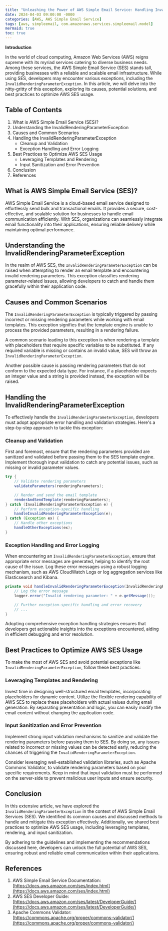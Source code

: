 ```yaml
---
title: "Unleashing the Power of AWS Simple Email Service: Handling Invalid Rendering Parameter Exception"
date: 2024-04-03 09:00:00 -0000
categories: [AWS, AWS Simple Email Service]
tags: [aws, simpleemail, com.amazonaws.services.simpleemail.model]
mermaid: true
toc: true
---
```



**Introduction**

In the world of cloud computing, Amazon Web Services (AWS) reigns supreme with its myriad services catering to diverse business needs. Among these services, the AWS Simple Email Service (SES) stands tall, providing businesses with a reliable and scalable email infrastructure. While using SES, developers may encounter various exceptions, including the `InvalidRenderingParameterException`. In this article, we will delve into the nitty-gritty of this exception, exploring its causes, potential solutions, and best practices to optimize AWS SES usage.

## Table of Contents

1. What is AWS Simple Email Service (SES)?
2. Understanding the InvalidRenderingParameterException
3. Causes and Common Scenarios
4. Handling the InvalidRenderingParameterException
   - Cleanup and Validation
   - Exception Handling and Error Logging
5. Best Practices to Optimize AWS SES Usage
   - Leveraging Templates and Rendering
   - Input Sanitization and Error Prevention
6. Conclusion
7. References

## What is AWS Simple Email Service (SES)?

AWS Simple Email Service is a cloud-based email service designed to effortlessly send bulk and transactional emails. It provides a secure, cost-effective, and scalable solution for businesses to handle email communication efficiently. With SES, organizations can seamlessly integrate email functionality into their applications, ensuring reliable delivery while maintaining optimal performance.

## Understanding the InvalidRenderingParameterException

In the realm of AWS SES, the `InvalidRenderingParameterException` can be raised when attempting to render an email template and encountering invalid rendering parameters. This exception classifies rendering parameter-related issues, allowing developers to catch and handle them gracefully within their application code.

## Causes and Common Scenarios

The `InvalidRenderingParameterException` is typically triggered by passing incorrect or missing rendering parameters while working with email templates. This exception signifies that the template engine is unable to process the provided parameters, resulting in a rendering failure.

A common scenario leading to this exception is when rendering a template with placeholders that require specific variables to be substituted. If any required variable is missing or contains an invalid value, SES will throw an `InvalidRenderingParameterException`.

Another possible cause is passing rendering parameters that do not conform to the expected data type. For instance, if a placeholder expects an integer value and a string is provided instead, the exception will be raised.

## Handling the InvalidRenderingParameterException

To effectively handle the `InvalidRenderingParameterException`, developers must adopt appropriate error handling and validation strategies. Here's a step-by-step approach to tackle this exception:

### Cleanup and Validation

First and foremost, ensure that the rendering parameters provided are sanitized and validated before passing them to the SES template engine. Implement thorough input validation to catch any potential issues, such as missing or invalid parameter values.

```java
try {
    // Validate rendering parameters
    validateParameters(renderingParameters);

    // Render and send the email template
    renderAndSendTemplate(renderingParameters);
} catch (InvalidRenderingParameterException e) {
    // Perform exception-specific handling
    handleInvalidRenderingParameterException(e);   
} catch (Exception ex) {
    // Handle other exceptions
    handleOtherExceptions(ex);
}
```

### Exception Handling and Error Logging

When encountering an `InvalidRenderingParameterException`, ensure that appropriate error messages are generated, helping to identify the root cause of the issue. Log these error messages using a robust logging mechanism, such as AWS CloudWatch Logs or log aggregation services like Elasticsearch and Kibana.

```java
private void handleInvalidRenderingParameterException(InvalidRenderingParameterException e) {
    // Log the error message
    logger.error("Invalid rendering parameter: " + e.getMessage());

    // Further exception-specific handling and error recovery
    // ...
}
```

Adopting comprehensive exception handling strategies ensures that developers get actionable insights into the exceptions encountered, aiding in efficient debugging and error resolution.

## Best Practices to Optimize AWS SES Usage

To make the most of AWS SES and avoid potential exceptions like `InvalidRenderingParameterException`, follow these best practices:

### Leveraging Templates and Rendering

Invest time in designing well-structured email templates, incorporating placeholders for dynamic content. Utilize the flexible rendering capability of AWS SES to replace these placeholders with actual values during email generation. By separating presentation and logic, you can easily modify the email content without changing the application code.

### Input Sanitization and Error Prevention

Implement strong input validation mechanisms to sanitize and validate the rendering parameters before passing them to SES. By doing so, any issues related to incorrect or missing values can be detected early, reducing the chances of triggering the `InvalidRenderingParameterException`.

Consider leveraging well-established validation libraries, such as Apache Commons Validator, to validate rendering parameters based on your specific requirements. Keep in mind that input validation must be performed on the server-side to prevent malicious user inputs and ensure security.

## Conclusion

In this extensive article, we have explored the `InvalidRenderingParameterException` in the context of AWS Simple Email Services (SES). We identified its common causes and discussed methods to handle and mitigate this exception effectively. Additionally, we shared best practices to optimize AWS SES usage, including leveraging templates, rendering, and input sanitization.

By adhering to the guidelines and implementing the recommendations discussed here, developers can unlock the full potential of AWS SES, ensuring robust and reliable email communication within their applications.

## References

1. AWS Simple Email Service Documentation: [https://docs.aws.amazon.com/ses/index.html](https://docs.aws.amazon.com/ses/index.html)
2. AWS SES Developer Guide: [https://docs.aws.amazon.com/ses/latest/DeveloperGuide/](https://docs.aws.amazon.com/ses/latest/DeveloperGuide/)
3. Apache Commons Validator: [https://commons.apache.org/proper/commons-validator/](https://commons.apache.org/proper/commons-validator/)
